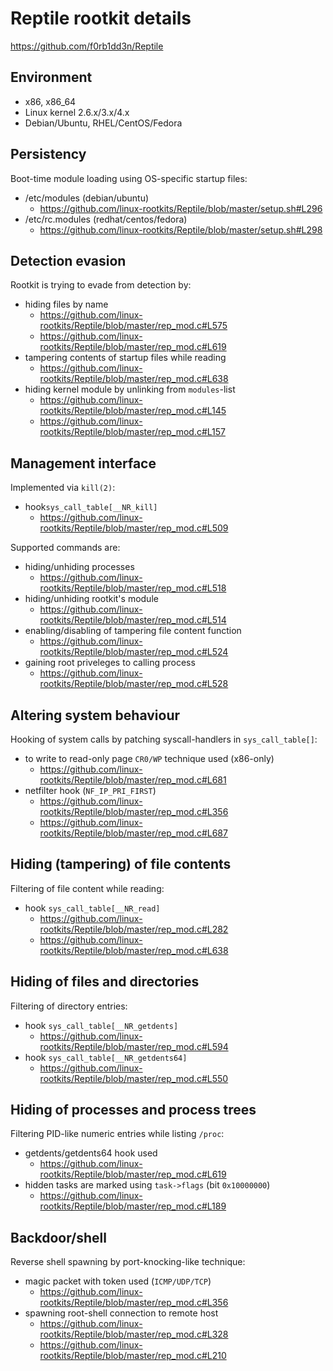 # Reptile rootkit details

https://github.com/f0rb1dd3n/Reptile

## Environment

- x86, x86_64
- Linux kernel 2.6.x/3.x/4.x
- Debian/Ubuntu, RHEL/CentOS/Fedora

## Persistency

Boot-time module loading using OS-specific startup files:
 - /etc/modules (debian/ubuntu)
   - https://github.com/linux-rootkits/Reptile/blob/master/setup.sh#L296
 - /etc/rc.modules (redhat/centos/fedora)
   - https://github.com/linux-rootkits/Reptile/blob/master/setup.sh#L298

## Detection evasion

Rootkit is trying to evade from detection by:
 - hiding files by name
   - https://github.com/linux-rootkits/Reptile/blob/master/rep_mod.c#L575
   - https://github.com/linux-rootkits/Reptile/blob/master/rep_mod.c#L619
 - tampering contents of startup files while reading
   - https://github.com/linux-rootkits/Reptile/blob/master/rep_mod.c#L638
 - hiding kernel module by unlinking from `modules`-list
   - https://github.com/linux-rootkits/Reptile/blob/master/rep_mod.c#L145
   - https://github.com/linux-rootkits/Reptile/blob/master/rep_mod.c#L157

## Management interface

Implemented via `kill(2)`:
 - hook`sys_call_table[__NR_kill]`
   - https://github.com/linux-rootkits/Reptile/blob/master/rep_mod.c#L509
 
Supported commands are:
 - hiding/unhiding processes
   - https://github.com/linux-rootkits/Reptile/blob/master/rep_mod.c#L518
 - hiding/unhiding rootkit's module
   - https://github.com/linux-rootkits/Reptile/blob/master/rep_mod.c#L514
 - enabling/disabling of tampering file content function
   - https://github.com/linux-rootkits/Reptile/blob/master/rep_mod.c#L524
 - gaining root priveleges to calling process
   - https://github.com/linux-rootkits/Reptile/blob/master/rep_mod.c#L528

## Altering system behaviour

Hooking of system calls by patching syscall-handlers in `sys_call_table[]`:
 - to write to read-only page `CR0/WP` technique used (x86-only)
   - https://github.com/linux-rootkits/Reptile/blob/master/rep_mod.c#L681
 - netfilter hook (`NF_IP_PRI_FIRST`)
   - https://github.com/linux-rootkits/Reptile/blob/master/rep_mod.c#L356
   - https://github.com/linux-rootkits/Reptile/blob/master/rep_mod.c#L687

## Hiding (tampering) of file contents

Filtering of file content while reading:
 - hook `sys_call_table[__NR_read]`
   - https://github.com/linux-rootkits/Reptile/blob/master/rep_mod.c#L282
   - https://github.com/linux-rootkits/Reptile/blob/master/rep_mod.c#L638

## Hiding of files and directories

Filtering of directory entries:
 - hook `sys_call_table[__NR_getdents]`
   - https://github.com/linux-rootkits/Reptile/blob/master/rep_mod.c#L594
 - hook `sys_call_table[__NR_getdents64]`
   - https://github.com/linux-rootkits/Reptile/blob/master/rep_mod.c#L550

## Hiding of processes and process trees

Filtering PID-like numeric entries while listing `/proc`:
 - getdents/getdents64 hook used
   - https://github.com/linux-rootkits/Reptile/blob/master/rep_mod.c#L619
 - hidden tasks are marked using `task->flags` (bit `0x10000000`)
   - https://github.com/linux-rootkits/Reptile/blob/master/rep_mod.c#L189

## Backdoor/shell

Reverse shell spawning by port-knocking-like technique:
 - magic packet with token used (`ICMP/UDP/TCP`)
   - https://github.com/linux-rootkits/Reptile/blob/master/rep_mod.c#L356
 - spawning root-shell connection to remote host
   - https://github.com/linux-rootkits/Reptile/blob/master/rep_mod.c#L328
   - https://github.com/linux-rootkits/Reptile/blob/master/rep_mod.c#L210
